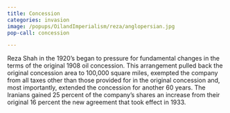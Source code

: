 ```yaml
---
title: Concession
categories: invasion
image: /popups/OilandImperialism/reza/anglopersian.jpg
pop-call: concession

---
```


Reza Shah in the 1920’s began to pressure for fundamental changes in the terms of the original 1908 oil concession. This arrangement pulled back the original concession area to 100,000 square miles, exempted the company from all taxes other than those provided for in the original concession and, most importantly, extended the concession for another 60 years. The Iranians gained 25 percent of the company’s shares an increase from their original 16 percent the new agreement that took effect in 1933.



